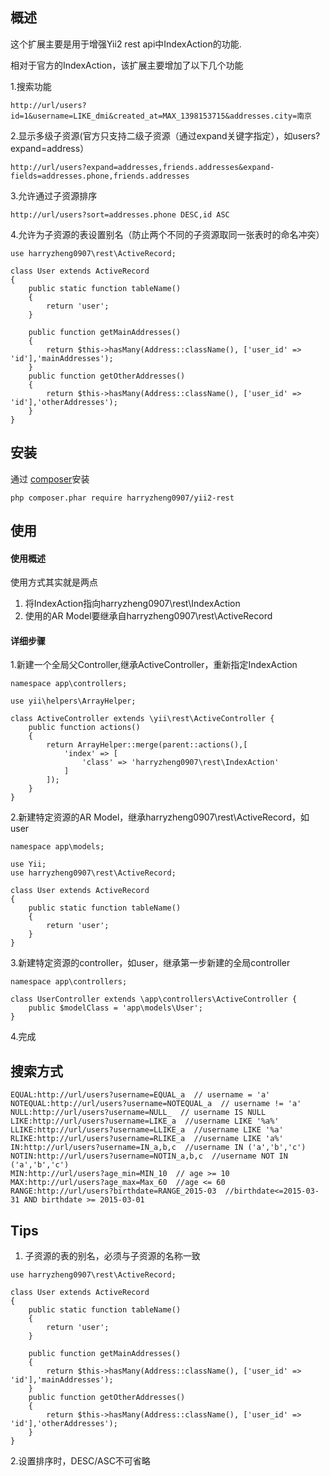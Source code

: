 概述
------------
这个扩展主要是用于增强Yii2 rest api中IndexAction的功能.

相对于官方的IndexAction，该扩展主要增加了以下几个功能

1.搜索功能
```
http://url/users?id=1&username=LIKE_dmi&created_at=MAX_1398153715&addresses.city=南京
```
2.显示多级子资源(官方只支持二级子资源（通过expand关键字指定），如users?expand=address）
```
http://url/users?expand=addresses,friends.addresses&expand-fields=addresses.phone,friends.addresses
```
3.允许通过子资源排序
```
http://url/users?sort=addresses.phone DESC,id ASC
```
4.允许为子资源的表设置别名（防止两个不同的子资源取同一张表时的命名冲突）
```
use harryzheng0907\rest\ActiveRecord;

class User extends ActiveRecord
{
    public static function tableName()
    {
        return 'user';
    }
    
    public function getMainAddresses()
    {
        return $this->hasMany(Address::className(), ['user_id' => 'id'],'mainAddresses');
    }
    public function getOtherAddresses()
    {
        return $this->hasMany(Address::className(), ['user_id' => 'id'],'otherAddresses');
    }
}
```

安装
------------
通过 [composer](http://getcomposer.org/download/)安装

```
php composer.phar require harryzheng0907/yii2-rest
```
使用
------------

#### 使用概述
使用方式其实就是两点

1. 将IndexAction指向harryzheng0907\rest\IndexAction
2. 使用的AR Model要继承自harryzheng0907\rest\ActiveRecord

#### 详细步骤
1.新建一个全局父Controller,继承ActiveController，重新指定IndexAction
```
namespace app\controllers;

use yii\helpers\ArrayHelper;

class ActiveController extends \yii\rest\ActiveController {
    public function actions()
    {
        return ArrayHelper::merge(parent::actions(),[
            'index' => [
                'class' => 'harryzheng0907\rest\IndexAction'
            ]
        ]);
    }
} 
```
2.新建特定资源的AR Model，继承harryzheng0907\rest\ActiveRecord，如user
```
namespace app\models;

use Yii;
use harryzheng0907\rest\ActiveRecord;

class User extends ActiveRecord
{
    public static function tableName()
    {
        return 'user';
    }
}
```
3.新建特定资源的controller，如user，继承第一步新建的全局controller
```
namespace app\controllers;

class UserController extends \app\controllers\ActiveController {
    public $modelClass = 'app\models\User';
} 
```
4.完成

搜索方式
------------
```
EQUAL:http://url/users?username=EQUAL_a  // username = 'a'
NOTEQUAL:http://url/users?username=NOTEQUAL_a  // username != 'a'
NULL:http://url/users?username=NULL_  // username IS NULL
LIKE:http://url/users?username=LIKE_a  //username LIKE '%a%'
LLIKE:http://url/users?username=LLIKE_a  //username LIKE '%a'
RLIKE:http://url/users?username=RLIKE_a  //username LIKE 'a%'
IN:http://url/users?username=IN_a,b,c  //username IN ('a','b','c')
NOTIN:http://url/users?username=NOTIN_a,b,c  //username NOT IN ('a','b','c')
MIN:http://url/users?age_min=MIN_10  // age >= 10
MAX:http://url/users?age_max=Max_60  //age <= 60
RANGE:http://url/users?birthdate=RANGE_2015-03  //birthdate<=2015-03-31 AND birthdate >= 2015-03-01
```

Tips
------------
1. 子资源的表的别名，必须与子资源的名称一致
```
use harryzheng0907\rest\ActiveRecord;

class User extends ActiveRecord
{
    public static function tableName()
    {
        return 'user';
    }
    
    public function getMainAddresses()
    {
        return $this->hasMany(Address::className(), ['user_id' => 'id'],'mainAddresses');
    }
    public function getOtherAddresses()
    {
        return $this->hasMany(Address::className(), ['user_id' => 'id'],'otherAddresses');
    }
}
```
2.设置排序时，DESC/ASC不可省略
